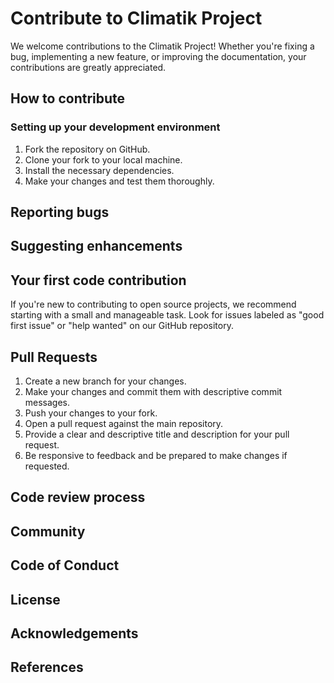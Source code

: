 # Contribute to Climatik Project
We welcome contributions to the Climatik Project! Whether you're fixing a bug, implementing a new feature, or improving the documentation, your contributions are greatly appreciated.

## How to contribute

### Setting up your development environment

1. Fork the repository on GitHub.
2. Clone your fork to your local machine.
3. Install the necessary dependencies.
4. Make your changes and test them thoroughly.


## Reporting bugs

## Suggesting enhancements

## Your first code contribution
If you're new to contributing to open source projects, we recommend starting with a small and manageable task. Look for issues labeled as "good first issue" or "help wanted" on our GitHub repository.

## Pull Requests
1. Create a new branch for your changes.
2. Make your changes and commit them with descriptive commit messages.
3. Push your changes to your fork.
4. Open a pull request against the main repository.
5. Provide a clear and descriptive title and description for your pull request.
6. Be responsive to feedback and be prepared to make changes if requested.



## Code review process

## Community

## Code of Conduct

## License

## Acknowledgements

## References
